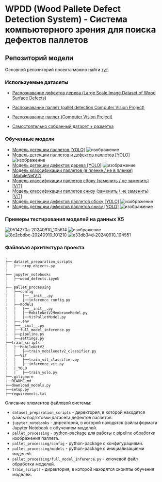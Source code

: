 # WPDD (Wood Pallete Defect Detection System) - Система компьютерного зрения для поиска дефектов паллетов

## Репозиторий модели

Основной репозиторий проекта можно найти [тут](https://github.com/sadevans/BackWPDD).

### Используемые датасеты
- [Распознавание дефектов дерева (Large Scale Image Dataset of Wood Surface Defects)](https://www.kaggle.com/datasets/nomihsa965/large-scale-image-dataset-of-wood-surface-defects)

- [Распознавание паллет (pallet detection Computer Vision Project)](https://universe.roboflow.com/sundharesan-kumaresan/pallet-detection-ith6b)
- [Распознавание паллет (Computer Vision Project)]([https://universe.roboflow.com/sundharesan-kumaresan/pallet-detection-ith6b](https://universe.roboflow.com/palette/x-nbtav))
- [Самостоятельно собранный датасет + разметка](https://drive.google.com/drive/folders/1Z_Monpry0OlOtElsb2btXsvmj8nBJ3dB)

### Обученные модели

- [Модель детекции паллетов [YOLO]](https://drive.google.com/file/d/140vZOeVYqT5y5fGa84zMY_yNspFjeOwy/view?usp=sharing)
  ![изображение](https://github.com/user-attachments/assets/61b383c1-992b-4c36-92c1-b770fb39156d)
- [Модель детекции паллетов и дефектов паллетов [YOLO]](https://drive.google.com/file/d/1XsLvJ6dbJ4yyBbTFzl66V1UQbWQCSlKt/view?usp=sharing)
  ![изображение](https://github.com/user-attachments/assets/63b469b3-713e-4a85-96e5-39924ba6b400)
- [Модель детекции дефектов дерева [YOLO]](https://drive.google.com/file/d/10xUTNNiiNtDDcTXJC0v6w7nTDt6EmThU/view?usp=sharing)
  ![изображение](https://github.com/user-attachments/assets/138e8bd9-733e-4e69-9c39-906209f598c1)
- [Модель классификации паллетов (в пленке / не в пленке) [MobileNetV2]](https://drive.google.com/file/d/1ZVC8dSctN0Y13qOBmPS7XZXf268Ze-FU/view?usp=sharing)
- [Модель классификации паллетов сбоку (заменить / не заменить) [ViT]](https://drive.google.com/file/d/1US2OXAzxvxiCNdqhHjbYOpCFdihkOqPj/view?usp=sharing)
- [Модель классификации паллетов снизу (заменить / не заменить) [ViT]](https://drive.google.com/file/d/1hRHMrUeWchxfvrNhMT_qEDqU1OLNAlHO/view?usp=sharing)
- [Модель детекции дефектов паллетов сбоку [YOLO]](https://drive.google.com/file/d/17WWpEjuxjfr29ru71TE-s26lF9ykZK3D/view?usp=sharing)
  ![изображение](https://github.com/user-attachments/assets/06a63f40-2740-4aff-9ab2-03aaf9b52542)
- [Модель детекции дефектов паллетов снизу [YOLO]](https://drive.google.com/file/d/10SHS0pPYIl-_06InC66tfN99uVbYNHAW/view?usp=sharing)
  ![изображение](https://github.com/user-attachments/assets/92f69bef-cda2-40a6-9502-51cde9948db6)

### Примеры тестирования моделей на данных X5
![0514270a-20240910_105614](https://github.com/user-attachments/assets/98346a65-e0c8-45b9-bda2-ab78c1ea36e9)
![изображение](https://github.com/user-attachments/assets/902060cd-c3f3-4659-a194-744c3dce7eff)
![8c2cbdbc-20240910_101210](https://github.com/user-attachments/assets/2d3d5f66-c013-4ed5-a224-aa9cf41cb0e6)
![e33db34d-20240910_104551](https://github.com/user-attachments/assets/b9dc0352-c8cd-4735-92fa-e2ae04ccb87b)

### Файловая архитектура проекта
  ```
  .
  ├── dataset_preparation_scripts
  |   ├── crop_objects.py
  |
  ├── jupyter_notebooks
  |   ├──wood_defects.ipynb
  |
  ├── pallet_processing
  |   ├──config
  |   |   |──__init__.py
  |   |   |──inference_config.py
  |   ├──models
  |   |   |──__init__.py
  |   |   |──MobileNetV2MembraneModel.py
  |   |   |──VitPalletModel.py
  |   ├──.env
  |   ├──__init__.py
  |   ├──full_model_inference.py
  |   ├──pipeline.py
  |   ├──settings.py
  ├──train_scripts
  |   ├──MobileNetV2
  |   |   ├──train_mobilenetv2_classifier.py
  |   ├──ViT
  |   |   ├──train_vit_classifier.py
  |   |   ├──inference_vit.py
  |   |_YOLO
  |   |   ├──train_yolo.py
  ├──.gitignore
  ├──README.md
  ├──download_models.py
  ├──setup.py
  ├──requirements.txt
  ```
Описание элементов файловой системы:
- `dataset_preparation_scripts` - директория, в которой находятся файлы подготовки датасета дефектов паллетов.
- `jupyter_notebooks` - директория, в которой находятся файлы формата Jupyter Notebook с обучением моделей.
- `pallet_processing` - python-package для работы с pipeline обработки изображения паллета.
- `pallet_processing/config` - python-package с конфигурациями.
- `pallet_processing/models` - python-package с инициализациями моделей.
- `pallet_processing/full_model_inference.py` - ключевой файл обработки моделей.
- `train_scripts` - директория, в которой находятся скрипты обучения моделей.
